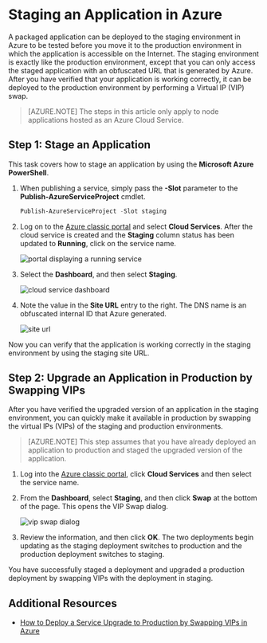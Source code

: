 <properties 
	pageTitle="Stage a cloud service deployment (Node.js) | Microsoft Azure" 
	description="Learn how to deploy your Azure application to a staging environment, then deploy to a production environment using Virtual IP (VIP) swap." 
	services="cloud-services" 
	documentationCenter="nodejs" 
	authors="rmcmurray" 
	manager="erikre" 
	editor=""/>

<tags 
	ms.service="cloud-services" 
	ms.workload="tbd" 
	ms.tgt_pltfrm="na" 
	ms.devlang="nodejs" 
	ms.topic="article" 
	ms.date="11/01/2016" 
	ms.author="robmcm"/>



# Staging an Application in Azure

A packaged application can be deployed to the staging environment in
Azure to be tested before you move it to the production
environment in which the application is accessible on the Internet. The
staging environment is exactly like the production environment, except
that you can only access the staged application with an obfuscated URL
that is generated by Azure. After you have verified that your
application is working correctly, it can be deployed to the production
environment by performing a Virtual IP (VIP) swap.

> [AZURE.NOTE] The steps in this article only apply to node applications hosted as an Azure Cloud Service.

## Step 1: Stage an Application

This task covers how to stage an application by using the **Microsoft
Azure PowerShell**.

1.  When publishing a service, simply pass the **-Slot** parameter to
    the **Publish-AzureServiceProject** cmdlet.

    ```powershell
    Publish-AzureServiceProject -Slot staging
    ```

2.  Log on to the [Azure classic portal] and select **Cloud Services**. After the cloud service is created and the **Staging** column status has been updated to **Running**, click on the service name.

	![portal displaying a running service][cloud-service]

3.  Select the **Dashboard**, and then select **Staging**.

	![cloud service dashboard][cloud-service-dashboard]

4. Note the value in the **Site URL** entry to the right. The DNS name is an obfuscated internal ID that Azure generated.

    ![site url][cloud-service-staging-url]

Now you can verify that the application is working correctly in the staging environment by using the staging site URL.

## Step 2: Upgrade an Application in Production by Swapping VIPs

After you have verified the upgraded version of an application in the
staging environment, you can quickly make it available in production by
swapping the virtual IPs (VIPs) of the staging and production
environments.

> [AZURE.NOTE] This step assumes that you have already deployed an
application to production and staged the upgraded version of the
application.

1.  Log into the [Azure classic portal], click **Cloud Services** and then select the service name.

2.  From the **Dashboard**, select **Staging**, and then click **Swap** at the bottom of the page. This opens the VIP Swap dialog.

    ![vip swap dialog][vip-swap-dialog]

3.  Review the information, and then click **OK**. The two deployments begin updating as the staging deployment switches to production and the production deployment switches to staging.

You have successfully staged a deployment and upgraded a production
deployment by swapping VIPs with the deployment in staging.

## Additional Resources

- [How to Deploy a Service Upgrade to Production by Swapping VIPs in Azure]

[Azure classic portal]: http://manage.windowsazure.com
[cloud-service]: ./media/cloud-services-nodejs-stage-application/staging-cloud-service-running.png
[cloud-service-dashboard]: ./media/cloud-services-nodejs-stage-application/cloud-service-dashboard-staging.png
[cloud-service-staging-url]: ./media/cloud-services-nodejs-stage-application/cloud-service-staging-url.png
[vip-swap-dialog]: ./media/cloud-services-nodejs-stage-application/vip-swap-dialog.png
[How to Deploy a Service Upgrade to Production by Swapping VIPs in Azure]: cloud-services-how-to-manage.md#how-to-swap-deployments-to-promote-a-staged-deployment-to-production
